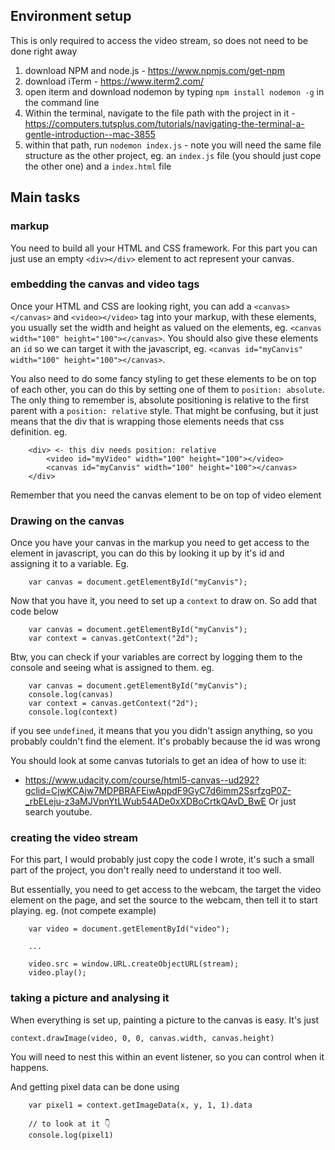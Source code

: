 ## Environment setup

This is only required to access the video stream, so does not need to be done right away

1. download NPM and node.js - https://www.npmjs.com/get-npm
2. download iTerm - https://www.iterm2.com/
3. open iterm and download nodemon by typing `npm install nodemon -g` in the command line
4. Within the terminal, navigate to the file path with the project in it - https://computers.tutsplus.com/tutorials/navigating-the-terminal-a-gentle-introduction--mac-3855
5. within that path, run `nodemon index.js` - note you will need the same file structure as the other project, eg. an `index.js` file (you should just cope the other one) and a `index.html` file

## Main tasks

### markup

You need to build all your HTML and CSS framework. For this part you can just use an empty `<div></div>` element to act represent your canvas.

### embedding the canvas and video tags

Once your HTML and CSS are looking right, you can add a `<canvas></canvas>` and `<video></video>` tag into your markup, with these elements, you usually set the width and height as valued on the elements, eg. `<canvas width="100" height="100"></canvas>`. You should also give these elements an `id` so we can target it with the javascript, eg. `<canvas id="myCanvis" width="100" height="100"></canvas>`.

You also need to do some fancy styling to get these elements to be on top of each other, you can do this by setting one of them to `position: absolute`. The only thing to remember is, absolute positioning is relative to the first parent with a `position: relative` style. That might be confusing, but it just means that the div that is wrapping those elements needs that css definition. eg. 
```
    <div> <- this div needs position: relative
        <video id="myVideo" width="100" height="100"></video>
        <canvas id="myCanvis" width="100" height="100"></canvas>
    </div>
```
Remember that you need the canvas element to be on top of video element

### Drawing on the canvas

Once you have your canvas in the markup you need to get access to the element in javascript, you can do this by looking it up by it's id and assigning it to a variable. Eg. 
```
    var canvas = document.getElementById("myCanvis");
```

Now that you have it, you need to set up a `context` to draw on. So add that code below
```
    var canvas = document.getElementById("myCanvis");
    var context = canvas.getContext("2d");
```

Btw, you can check if your variables are correct by logging them to the console and seeing what is assigned to them. eg.
```
    var canvas = document.getElementById("myCanvis");
    console.log(canvas)
    var context = canvas.getContext("2d");
    console.log(context)
```
if you see `undefined`, it means that you you didn't assign anything, so you probably couldn't find the element. It's probably because the id was wrong

You should look at some canvas tutorials to get an idea of how to use it:
- https://www.udacity.com/course/html5-canvas--ud292?gclid=CjwKCAjw7MDPBRAFEiwAppdF9GyC7d6imm2SsrfzgP0Z-_rbELeju-z3aMJVpnYtLWub54ADe0xXDBoCrtkQAvD_BwE
Or just search youtube.

### creating the video stream

For this part, I would probably just copy the code I wrote, it's such a small part of the project, you don't really need to understand it too well.

But essentially, you need to get access to the webcam, the target the video element on the page, and set the source to the webcam, then tell it to start playing. eg. (not compete example)
```
    var video = document.getElementById("video");

    ...

    video.src = window.URL.createObjectURL(stream);
    video.play();
```

### taking a picture and analysing it

When everything is set up, painting a picture to the canvas is easy. It's just 
```
context.drawImage(video, 0, 0, canvas.width, canvas.height)
```
You will need to nest this within an event listener, so you can control when it happens.

And getting pixel data can be done using
```
    var pixel1 = context.getImageData(x, y, 1, 1).data
    
    // to look at it 👇
    console.log(pixel1)
```
